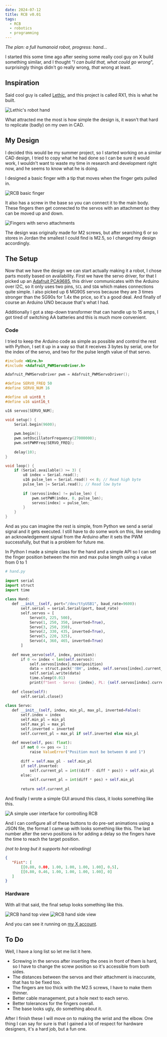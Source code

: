 ```yaml
---
date: 2024-07-12
title: RCB v0.01
tags:
  - RCB
  - robotics
  - programming
---
```

*The plan: a full humanoid robot, progress: hand...*

I started this some time ago after seeing some really cool guy on X build something similar, and I thought "*I can build that, what could go wrong*", surprisingly things didn't go really wrong, *that* wrong at least.

## Inspiration

Said cool guy is called [Lethic](https://x.com/lethic1/status/1788740200237351172), and this project is called RX1, this is what he built.

![Lethic's robot hand](/media/lethics_hand.png)

What attracted me the most is how simple the design is, it wasn't that hard to replicate (badly) on my own in CAD.

## My Design

I decided this would be my summer project, so I started working on a similar CAD design, I tried to copy what he had done so I can be sure it would work, I wouldn't want to waste my time in research and development right now, and he seems to know what he is doing.

I designed a basic finger with a tip that moves when the finger gets pulled in.

![RCB basic finger](/media/rcb_basic_finger.png)

It also has a screw in the base so you can connect it to the main body. These fingers then get connected to the servos with an attachment so they can be moved up and down.

![Fingers with servo attachments](/media/rcb_finger_attachments.png)

The design was originally made for M2 screws, but after searching 6 or so stores in Jordan the smallest I could find is M2.5, so I changed my design accordingly.

## The Setup

Now that we have the design we can start actually making it a robot, I chose parts mostly based on availability. First we have the servo driver, for that I picked up an [Adafruit PCA9685](https://learn.adafruit.com/16-channel-pwm-servo-driver), this driver communicates with the Arduino over I2C, so it only uses two pins, `SCL` and `SDA` which makes connections quite simple. I also picked up 6 MG90S servos because they are 3 times stronger than the SG90s for 1.4x the price, so it's a good deal. And finally of course an Arduino UNO because that's what I had.

Additionally I got a step-down transformer that can handle up to 15 amps, I got tired of switching AA batteries and this is much more convenient.

### Code

I tried to keep the Arduino code as simple as possible and control the rest with Python, I set it up in a way so that it receives 3 bytes by serial, one for the index of the servo, and two for the pulse length value of that servo.

```cpp
#include <Wire.h>
#include <Adafruit_PWMServoDriver.h>

Adafruit_PWMServoDriver pwm = Adafruit_PWMServoDriver();

#define SERVO_FREQ 50
#define SERVO_NUM 16

#define u8 uint8_t
#define u16 uint16_t

u16 servos[SERVO_NUM];

void setup() {
	Serial.begin(9600);
	
	pwm.begin();
	pwm.setOscillatorFrequency(27000000);
	pwm.setPWMFreq(SERVO_FREQ);
	
	delay(10);
}

void loop() {
	if (Serial.available() >= 3) {
		u8 index = Serial.read();
		u16 pulse_len = Serial.read() << 8; // Read high byte
		pulse_len |= Serial.read(); // Read low byte
		
		if (servos[index] != pulse_len) {
			pwm.setPWM(index, 0, pulse_len);
			servos[index] = pulse_len;
		}
	}
}
```

And as you can imagine the rest is simple, from Python we send a serial signal and it gets executed. I still have to do some work on this, like sending an acknowledgement signal from the Arduino after it sets the PWM successfully, but that is a problem for future me.

In Python I made a simple class for the hand and a simple API so I can set the finger position between the min and max pulse length using a value from 0 to 1

```python
# hand.py  
  
import serial  
import struct  
import time  
  
class Hand:  
   def __init__(self, port="/dev/ttyUSB1", baud_rate=9600):  
       self.serial = serial.Serial(port, baud_rate)  
       self.servos = [  
           Servo(0, 225, 500),  
           Servo(1, 250, 350, inverted=True),  
           Servo(3, 250, 350),  
           Servo(2, 330, 435, inverted=True),  
           Servo(5, 220, 325),  
           Servo(4, 360, 465, inverted=True)  
       ]  
  
   def move_servo(self, index, position):  
       if 0 <= index < len(self.servos):  
           self.servos[index].move(position)  
           data = struct.pack('!BH', index, self.servos[index].current_pl)  
           self.serial.write(data)  
           time.sleep(0.01)  
           print(f"Sent - Servo: {index}, PL: {self.servos[index].current_pl}")  
  
   def close(self):  
       self.serial.close()  
  
class Servo:  
   def __init__(self, index, min_pl, max_pl, inverted=False):  
       self.index = index  
       self.min_pl = min_pl  
       self.max_pl = max_pl  
       self.inverted = inverted  
       self.current_pl = max_pl if self.inverted else min_pl  
  
   def move(self, pos: float):  
       if not 0 <= pos <= 1:  
           raise ValueError("Position must be between 0 and 1")  
          
       diff = self.max_pl - self.min_pl  
       if self.inverted:  
           self.current_pl = int((diff - diff * pos)) + self.min_pl  
       else:  
           self.current_pl = int(diff * pos) + self.min_pl  
  
       return self.current_pl
```

And finally I wrote a simple GUI around this class, it looks something like this.

![A simple user interface for controlling RCB](/media/rcb_simple_gui.png)

And I can configure all of these buttons to do pre-set animations using a JSON file, the format I came up with looks something like this. The last number after the servo positions is for adding a delay so the fingers have the time to reach the target position.

*(not to brag but it supports hot-reloading)*

```json
{
   "Fist": [  
       [[0.80, 0.00, 1.00, 1.00, 1.00, 1.00], 0.5],  
       [[0.80, 0.46, 1.00, 1.00, 1.00, 1.00], 0]  
   ]
}
```

### Hardware

With all that said, the final setup looks something like this.

![RCB hand top view](/media/rcb_hand_top_view.png)
![RCB hand side view](/media/rcb_hand_sideview.png)

And you can see it running on [my X account](https://x.com/thesusian/status/1808172163762987422).

## To Do

Well, I have a long list so let me list it here.

* Screwing in the servos after inserting the ones in front of them is hard, so I have to change the screw position so it's accessible from both sides.
* The distances between the servos and their attachment is inaccurate, that has to be fixed too.
* The fingers are too thick with the M2.5 screws, I have to make them thinner.
* Better cable management, put a hole next to each servo.
* Better tolerances for the fingers overall.
* The base looks ugly, do something about it.

After I finish these I will move on to making the wrist and the elbow. One thing I can say for sure is that I gained a lot of respect for hardware designers, it's a hard job, but a fun one.